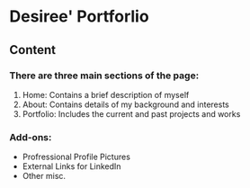 # Desiree' Portforlio

## Content

### There are three main sections of the page:

1. Home: Contains a brief description of myself
2. About: Contains details of my background and interests
3. Portfolio: Includes the current and past projects and works

### Add-ons:

- Profressional Profile Pictures
- External Links for LinkedIn
- Other misc.
